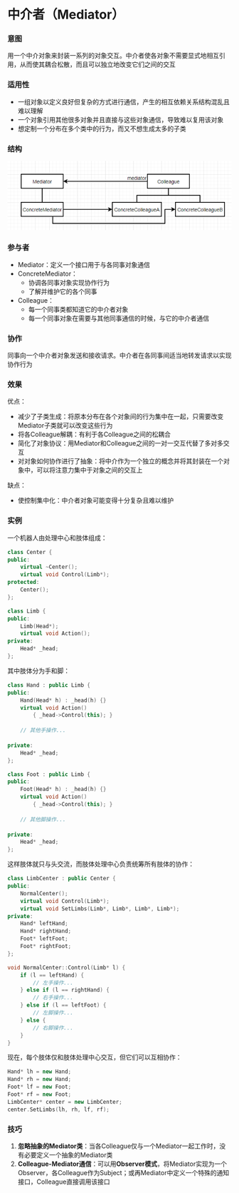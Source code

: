 

# 中介者（Mediator）

### 意图

用一个中介对象来封装一系列的对象交互。中介者使各对象不需要显式地相互引用，从而使其耦合松散，而且可以独立地改变它们之间的交互

### 适用性

- 一组对象以定义良好但复杂的方式进行通信，产生的相互依赖关系结构混乱且难以理解
- 一个对象引用其他很多对象并且直接与这些对象通信，导致难以复用该对象
- 想定制一个分布在多个类中的行为，而又不想生成太多的子类

### 结构

![avatar](image/中介者结构图.png)

### 参与者

- Mediator：定义一个接口用于与各同事对象通信
- ConcreteMediator：
  - 协调各同事对象实现协作行为
  - 了解并维护它的各个同事
- Colleague：
  - 每一个同事类都知道它的中介者对象
  - 每一个同事对象在需要与其他同事通信的时候，与它的中介者通信

### 协作

同事向一个中介者对象发送和接收请求。中介者在各同事间适当地转发请求以实现协作行为

### 效果

优点：

- 减少了子类生成：将原本分布在各个对象间的行为集中在一起，只需要改变Mediator子类就可以改变这些行为
- 将各Colleague解耦：有利于各Colleague之间的松耦合
- 简化了对象协议：用Mediator和Colleague之间的一对一交互代替了多对多交互
- 对对象如何协作进行了抽象：将中介作为一个独立的概念并将其封装在一个对象中，可以将注意力集中于对象之间的交互上

缺点：

- 使控制集中化：中介者对象可能变得十分复杂且难以维护

### 实例

一个机器人由处理中心和肢体组成：

```c++
class Center {
public:
    virtual ~Center();
    virtual void Control(Limb*);
protected:
    Center();
};
```

```c++
class Limb {
public:
    Limb(Head*);
    virtual void Action();
private:
    Head* _head;
};
```

其中肢体分为手和脚：

```c++
class Hand : public Limb {
public:
    Hand(Head* h) : _head(h) {}
    virtual void Action()
    	{ _head->Control(this); }
    
    // 其他手操作...
    
private:
    Head* _head;
};
```

```c++
class Foot : public Limb {
public:
    Foot(Head* h) : _head(h) {}
    virtual void Action()
    	{ _head->Control(this); }
    
    // 其他脚操作...
    
private:
    Head* _head;
};
```

这样肢体就只与头交流，而肢体处理中心负责统筹所有肢体的协作：

```c++
class LimbCenter : public Center {
public:
    NormalCenter();
    virtual void Control(Limb*);
    virtual void SetLimbs(Limb*, Limb*, Limb*, Limb*);
private:
    Hand* leftHand;
    Hand* rightHand;
    Foot* leftFoot;
    Foot* rightFoot;
};
```

```c++
void NormalCenter::Control(Limb* l) {
    if (l == leftHand) {
        // 左手操作...
    } else if (l == rightHand) {
        // 右手操作...
    } else if (l == leftFoot) {
        // 左脚操作...
    } else {
        // 右脚操作...
    }
}
```

现在，每个肢体仅和肢体处理中心交互，但它们可以互相协作：

```c++
Hand* lh = new Hand;
Hand* rh = new Hand;
Foot* lf = new Foot;
Foot* rf = new Foot;
LimbCenter* center = new LimbCenter;
center.SetLimbs(lh, rh, lf, rf);
```

### 技巧

1. **忽略抽象的Mediator类**：当各Colleague仅与一个Mediator一起工作时，没有必要定义一个抽象的Mediator类
2. **Colleague-Mediator通信**：可以用**Observer模式**，将Mediator实现为一个Observer，各Colleague作为Subject；或再Mediator中定义一个特殊的通知接口，Colleague直接调用该接口